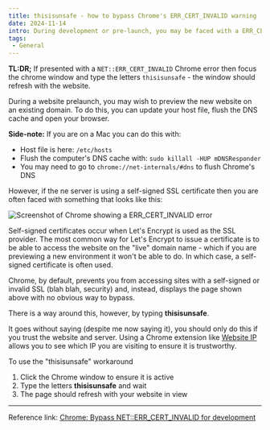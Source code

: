 ```yaml
---
title: thisisunsafe - how to bypass Chrome's ERR_CERT_INVALID warning
date: 2024-11-14
intro: During development or pre-launch, you may be faced with a ERR_CERT_INVALID - how do you bypass it?
tags:
 - General
---
```


**TL:DR;** If presented with a `NET::ERR_CERT_INVALID` Chrome error then focus the chrome window and type the letters `thisisunsafe` - the window should refresh with the website.

During a website prelaunch, you may wish to preview the new website on an existing domain. To do this, you can update your host file, flush the DNS cache and open your browser.

**Side-note:** If you are on a Mac you can do this with:

- Host file is here: `/etc/hosts`
- Flush the computer's DNS cache with: `sudo killall -HUP mDNSResponder`
- You may need to go to `chrome://net-internals/#dns` to flush Chrome's DNS

However, if the ne server is using a self-signed SSL certificate then you are often faced with something that looks like this:

![Screenshot of Chrome showing a ERR_CERT_INVALID error](/assets/img/content/thisisunsafe-how-to-bypass-chromes-errcertinvalid-warning/chrome.png)


Self-signed certificates occur when Let's Encrypt is used as the SSL provider. The most common way for Let's Encrypt to issue a certificate is to be able to access the website on the "live" domain name - which if you are previewing a new environment it won't be able to do. In which case, a self-signed certificate is often used.

Chrome, by default, prevents you from accessing sites with a self-signed or invalid SSL (blah blah, security) and, instead, displays the page shown above with no obvious way to bypass.

There is a way around this, however, by typing **thisisunsafe**.

It goes without saying (despite me now saying it), you should only do this if you trust the website and server. Using a Chrome extension like [Website IP](https://chromewebstore.google.com/detail/website-ip/ghbmhlgniedlklkpimlibbaoomlpacmk?pli=1) allows you to see which IP you are visiting to ensure it is trustworthy.

To use the "thisisunsafe" workaround

1. Click the Chrome window to ensure it is active
2. Type the letters **thisisunsafe** and wait
3. The page should refresh with your website in view

---

Reference link: [Chrome: Bypass NET::ERR_CERT_INVALID for development](https://dblazeski.medium.com/chrome-bypass-net-err-cert-invalid-for-development-daefae43eb12)
